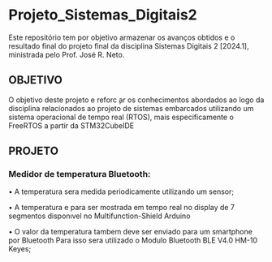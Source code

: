 # Projeto_Sistemas_Digitais2
Este repositório tem por objetivo armazenar os avanços obtidos e o resultado final do projeto final da disciplina Sistemas Digitais 2 [2024.1], ministrada pelo Prof. José R. Neto.</p>

## OBJETIVO 
O objetivo deste projeto e reforc ̧ar os conhecimentos abordados ao logo da disciplina relacionados ao projeto de sistemas embarcados utilizando um sistema operacional de tempo real (RTOS), mais especificamente o FreeRTOS a partir da STM32CubeIDE</p>

## PROJETO 
### Medidor de temperatura Bluetooth:

• A temperatura sera medida periodicamente utilizando um sensor;  

• A temperatura e para ser mostrada em tempo real no display de 7 segmentos disponıvel
no Multifunction-Shield Arduino

• O valor da temperatura tambem deve ser enviado para um smartphone por Bluetooth 
Para isso sera utilizado o Modulo Bluetooth BLE V4.0 HM-10 Keyes;</P>
